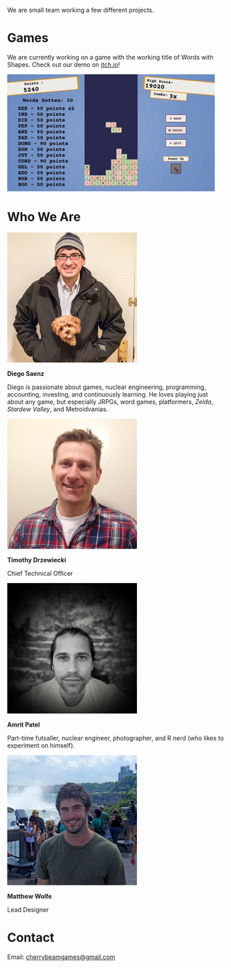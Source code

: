 We are small team working a few different projects.

# Games

We are currently working on a game with the working title of Words with Shapes.
Check out our demo on [itch.io](https://cherrybeam.itch.io/words-with-shapes!)!

![Words with Shapes gameplay](/assets/images/words-with-shapes.gif)

# Who We Are

![Portrait of Diego](/assets/images/diego.jpeg)  

**Diego Saenz**  

Diego is passionate about games, nuclear engineering, programming, accounting, investing, and continuously learning. He loves playing just about any game, but especially JRPGs, word games, platformers, *Zelda*, *Stardew Valley*, and Metroidvanias.  

![Portrait of Tim](/assets/images/tim.jpeg)

**Timothy Drzewiecki**  

Chief Technical Officer

![Portrait of Amrit](/assets/images/amrit.jpeg)  

**Amrit Patel**  

Part-time futsaller, nuclear engineer, photographer, and R nerd (who likes to experiment on himself).

![Portrait of Matt](/assets/images/matt.jpeg)

**Matthew Wolfe**  

Lead Designer

# Contact

Email: [cherrybeamgames@gmail.com](mailto:cherrybeamgames@gmail.com)
